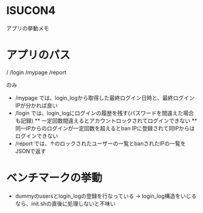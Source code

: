 ISUCON4
=======

アプリの挙動メモ

# アプリのパス

/
/login
/mypage
/report

のみ

* /mypage では、login_logから取得した最終ログイン日時と、最終ログインIPが分かれば良い
* /login では、login_logにログインの履歴を残す(パスワードを間違えた場合も記録)
** 一定回数間違えるとアカウントロックされてログインできない
** 同一IPからのログインが一定回数を超えるとban IPに登録されて同IPからはログインできない
* /report では、↑のロックされたユーザーの一覧とbanされたIPの一覧をJSONで返す

# ベンチマークの挙動

* dummyのusersとlogin_logの登録を行なっている → login_log構造をいじるなら、init.shの直後に処理しないと不味い

